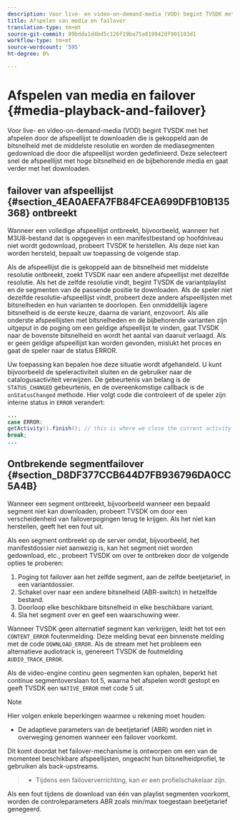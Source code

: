 ```yaml
---
description: Voor live- en video-on-demand-media (VOD) begint TVSDK met het afspelen door de afspeellijst te downloaden die is gekoppeld aan de bitsnelheid met de middelste resolutie en worden de mediasegmenten gedownload die door die afspeellijst worden gedefinieerd. Deze selecteert snel de afspeellijst met hoge bitsnelheid en de bijbehorende media en gaat verder met het downloaden.
title: Afspelen van media en failover
translation-type: tm+mt
source-git-commit: 89bdda1d4bd5c126f19ba75a819942df901183d1
workflow-type: tm+mt
source-wordcount: '595'
ht-degree: 0%

---
```



# Afspelen van media en failover {#media-playback-and-failover}

Voor live- en video-on-demand-media (VOD) begint TVSDK met het afspelen door de afspeellijst te downloaden die is gekoppeld aan de bitsnelheid met de middelste resolutie en worden de mediasegmenten gedownload die door die afspeellijst worden gedefinieerd. Deze selecteert snel de afspeellijst met hoge bitsnelheid en de bijbehorende media en gaat verder met het downloaden.

## failover van afspeellijst {#section_4EA0AEFA7FB84FCEA699DFB10B135368} ontbreekt

Wanneer een volledige afspeellijst ontbreekt, bijvoorbeeld, wanneer het M3U8-bestand dat is opgegeven in een manifestbestand op hoofdniveau niet wordt gedownload, probeert TVSDK te herstellen. Als deze niet kan worden hersteld, bepaalt uw toepassing de volgende stap.

Als de afspeellijst die is gekoppeld aan de bitsnelheid met middelste resolutie ontbreekt, zoekt TVSDK naar een andere afspeellijst met dezelfde resolutie. Als het de zelfde resolutie vindt, begint TVSDK de variantplaylist en de segmenten van de passende positie te downloaden. Als de speler niet dezelfde resolutie-afspeellijst vindt, probeert deze andere afspeellijsten met bitsnelheden en hun varianten te doorlopen. Een onmiddellijk lagere bitsnelheid is de eerste keuze, daarna de variant, enzovoort. Als alle onderste afspeellijsten met bitsnelheden en de bijbehorende varianten zijn uitgeput in de poging om een geldige afspeellijst te vinden, gaat TVSDK naar de bovenste bitsnelheid en wordt het aantal van daaruit verlaagd. Als er geen geldige afspeellijst kan worden gevonden, mislukt het proces en gaat de speler naar de status ERROR.

Uw toepassing kan bepalen hoe deze situatie wordt afgehandeld. U kunt bijvoorbeeld de speleractiviteit sluiten en de gebruiker naar de catalogusactiviteit verwijzen. De gebeurtenis van belang is de `STATUS_CHANGED` gebeurtenis, en de overeenkomstige callback is de `onStatusChanged` methode. Hier volgt code die controleert of de speler zijn interne status in `ERROR` verandert:

```java
... 
case ERROR: 
getActivity().finish(); // this is where we close the current activity (the Player activity) 
break; 
...
```

## Ontbrekende segmentfailover {#section_D8DF377CCB644D7FB936796DA0CC5A4B}

Wanneer een segment ontbreekt, bijvoorbeeld wanneer een bepaald segment niet kan downloaden, probeert TVSDK om door een verscheidenheid van failoverpogingen terug te krijgen. Als het niet kan herstellen, geeft het een fout uit.

Als een segment ontbreekt op de server omdat, bijvoorbeeld, het manifestdossier niet aanwezig is, kan het segment niet worden gedownload, etc., probeert TVSDK om over te ontbreken door de volgende opties te proberen:

1. Poging tot failover aan het zelfde segment, aan de zelfde beetjetarief, in een variantdossier.
1. Schakel over naar een andere bitsnelheid (ABR-switch) in hetzelfde bestand.
1. Doorloop elke beschikbare bitsnelheid in elke beschikbare variant.
1. Sla het segment over en geef een waarschuwing weer.

Wanneer TVSDK geen alternatief segment kan verkrijgen, leidt het tot een `CONTENT_ERROR` foutenmelding. Deze melding bevat een binnenste melding met de code `DOWNLOAD_ERROR`. Als de stream met het probleem een alternatieve audiotrack is, genereert TVSDK de foutmelding `AUDIO_TRACK_ERROR`.

Als de video-engine continu geen segmenten kan ophalen, beperkt het continue segmentoverslaan tot 5, waarna het afspelen wordt gestopt en geeft TVSDK een `NATIVE_ERROR` met code 5 uit.

>[!NOTE]
>
>Hier volgen enkele beperkingen waarmee u rekening moet houden:
>
>* De adaptieve parameters van de beetjetarief (ABR) worden niet in overweging genomen wanneer een failover voorkomt.
>
>  
Dit komt doordat het failover-mechanisme is ontworpen om een van de momenteel beschikbare afspeellijsten, ongeacht hun bitsnelheidprofiel, te gebruiken als back-upstreams.
>* Tijdens een failoververrichting, kan er een profielschakelaar zijn.
>
>  
Als een fout tijdens de download van één van playlist segmenten voorkomt, worden de controleparameters ABR zoals min/max toegestaan beetjetarief genegeerd.



